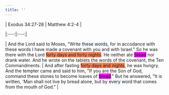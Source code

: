 ```yaml
---
title: ''
---
```


| Exodus 34:27-28 | Matthew 4:2-4 |

|:---:|:---:|

| And the Lord said to Moses, "Write <span style='background-color: aliceblue'>these words</span>, for in accodance with these words I have made a covenant with you and with Israel." So he was there with the Lord <span style='background-color: coral'>forty days and forty nights</span>. He neither ate <span style='background-color: fuchsia'>bread</span> nor drank water. And he wrote on the tablets the words of the covenant, the Ten Commandments. | And after fasting <span style='background-color: coral'>forty days and nights</span>, he was hungry. And the tempter came and said to him, "If you are the Son of God, command these stones to become loaves of <span style='background-color: fuchsia'>bread</span>." But he answered, "It is written, 'Man shall not live by bread alone, but by <span style='background-color: aliceblue'>every word</span> that comes from the mouth of God." |
